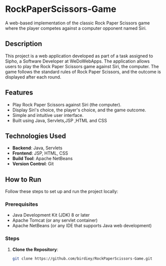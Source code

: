 # RockPaperScissors-Game

A web-based implementation of the classic Rock Paper Scissors game where the player competes against a computer opponent named Siri.

## Description
This project is a web application developed as part of a task assigned to 
Sipho, a Software Developer at WeDoWebApps. The application allows users to play the Rock Paper Scissors game against Siri, the computer. The game follows the standard rules of Rock Paper Scissors, and the outcome is displayed after each round.

## Features
- Play Rock Paper Scissors against Siri (the computer).
- Display Siri's choice, the player's choice, and the game outcome.
- Simple and intuitive user interface.
- Built using Java, Servlets,JSP ,HTML and CSS

## Technologies Used
- **Backend**: Java, Servlets
- **Frontend**: JSP, HTML, CSS
- **Build Tool**: Apache NetBeans
- **Version Control**: Git

## How to Run
Follow these steps to set up and run the project locally:

### Prerequisites
- Java Development Kit (JDK) 8 or later
- Apache Tomcat (or any servlet container)
- Apache NetBeans (or any IDE that supports Java web development)

### Steps
1. **Clone the Repository**:
   ```bash
   git clone https://github.com/birdiey/RockPaperScissors-Game.git
